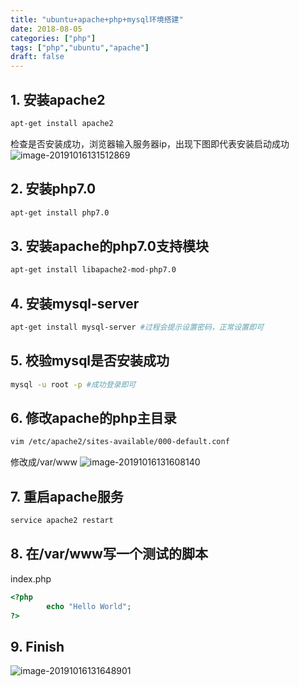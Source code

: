 ```yaml
---
title: "ubuntu+apache+php+mysql环境搭建"
date: 2018-08-05
categories: ["php"]
tags: ["php","ubuntu","apache"]
draft: false 
---
```

## 1. 安装apache2
```bash
apt-get install apache2
```
检查是否安装成功，浏览器输入服务器ip，出现下图即代表安装启动成功
![image-20191016131512869](https://typora-1258677967.cos.ap-chengdu.myqcloud.com/image-20191016131512869.png)

## 2. 安装php7.0
```bash
apt-get install php7.0
```
## 3. 安装apache的php7.0支持模块
```bash
apt-get install libapache2-mod-php7.0
```
## 4. 安装mysql-server
```bash
apt-get install mysql-server #过程会提示设置密码，正常设置即可
```
## 5. 校验mysql是否安装成功
```bash
mysql -u root -p #成功登录即可
```
## 6. 修改apache的php主目录
```bash
vim /etc/apache2/sites-available/000-default.conf
```
修改成/var/www
![image-20191016131608140](https://typora-1258677967.cos.ap-chengdu.myqcloud.com/image-20191016131608140.png)

## 7. 重启apache服务
```bash
service apache2 restart
```

## 8. 在/var/www写一个测试的脚本
index.php
```php
<?php
        echo "Hello World";
?>
```

## 9. Finish
![image-20191016131648901](https://typora-1258677967.cos.ap-chengdu.myqcloud.com/image-20191016131648901.png)